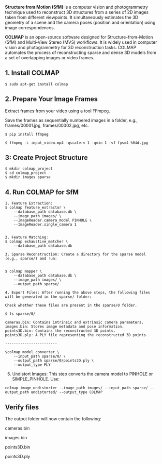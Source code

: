 


**Structure from Motion (SfM)** is a computer vision and photogrammetry technique used to reconstruct 3D structures from a series of 2D images taken from different viewpoints. It simultaneously estimates the 3D geometry of a scene and the camera poses (position and orientation) using image correspondences.

**COLMAP** is an open-source software designed for Structure-from-Motion (SfM) and Multi-View Stereo (MVS) workflows. It is widely used in computer vision and photogrammetry for 3D reconstruction tasks. COLMAP automates the process of reconstructing sparse and dense 3D models from a set of overlapping images or video frames.

## 1. Install COLMAP
```
$ sudo apt-get install colmap
```

## 2. Prepare Your Image Frames

 Extract frames from your video using a tool FFmpeg.

 Save the frames as sequentially numbered images in a folder, e.g., frames/00001.jpg, frames/00002.jpg, etc.
```
$ pip install ffmpeg

$ ffmpeg -i input_video.mp4 -qscale:v 1 -qmin 1 -vf fps=4 %04d.jpg
```


## 3: Create Project Structure
```
$ mkdir colmap_project
$ cd colmap_project
$ mkdir images sparse
```


## 4. Run COLMAP for SfM

```
1. Feature Extraction:
$ colmap feature_extractor \
    --database_path database.db \
    --image_path images/ \
    --ImageReader.camera_model PINHOLE \
    --ImageReader.single_camera 1


2. Feature Matching:
$ colmap exhaustive_matcher \
    --database_path database.db

3. Sparse Reconstruction: Create a directory for the sparse model (e.g., sparse/) and run:


$ colmap mapper \
    --database_path database.db \
    --image_path images/ \
    --output_path sparse/

4. Export Files: After running the above steps, the following files will be generated in the sparse/ folder:

Check whether these files are present in the sparse/0 folder.

$ ls sparse/0/

cameras.bin: Contains intrinsic and extrinsic camera parameters.
images.bin: Stores image metadata and pose information.
points3D.bin: Contains the reconstructed 3D points.
points3D.ply: A PLY file representing the reconstructed 3D points.

------------------------

$colmap model_converter \
    --input_path sparse/0/ \
    --output_path sparse/0/points3D.ply \
    --output_type PLY

```

5. Undistort Images: This step converts the camera model to PINHOLE or SIMPLE_PINHOLE. Use:
```
colmap image_undistorter --image_path images/ --input_path sparse/ --output_path undistorted/ --output_type COLMAP
```


## Verify files

The output folder will now contain the following:

cameras.bin

images.bin

points3D.bin

points3D.ply


